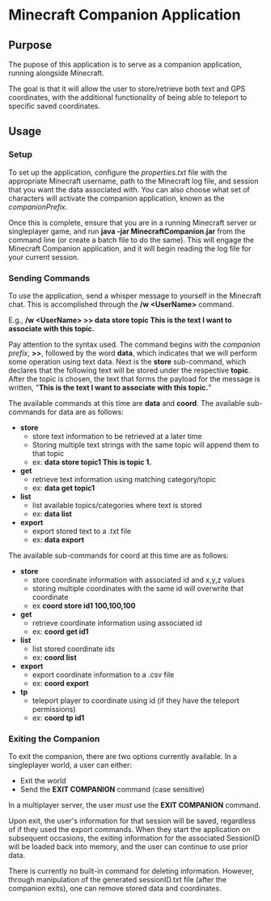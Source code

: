 # Minecraft Companion Application
## Purpose
The pupose of this application is to serve as a companion application, running alongside Minecraft.

The goal is that it will allow the user to store/retrieve both text and GPS coordinates, with the additional functionality of being able to teleport to specific saved coordinates.
## Usage
### Setup
To set up the application, configure the *properties.txt* file with the appropriate Minecraft username, path to the Minecraft log file, and session that you want the data associated with.  You can also choose what set of characters will activate the companion application, known as the *companionPrefix*.

Once this is complete, ensure that you are in a running Minecraft server or singleplayer game, and run **java -jar MinecraftCompanion.jar** from the command line (or create a batch file to do the same).  This will engage the Minecraft Companion application, and it will begin reading the log file for your current session.

### Sending Commands
To use the application, send a whisper message to yourself in the Minecraft chat.  This is accomplished through the **/w \<UserName\>** command.  

E.g., **/w \<UserName\> >> data store topic This is the text I want to associate with this topic.** 


Pay attention to the syntax used.  The command begins with the *companion prefix*, **>>**, followed by the word **data**, which indicates that we will perform some operation using text data.  Next is the **store** sub-command, which declares that the following text will be stored under the respective **topic**.  After the topic is chosen, the text that forms the payload for the message is written, "**This is the text I want to associate with this topic.**"

The available commands at this time are **data** and **coord**.  The available sub-commands for data are as follows:
- **store**
  - store text information to be retrieved at a later time
  - Storing multiple text strings with the same topic will append them to that topic
  - ex: **data store topic1 This is topic 1.**
- **get**
  - retrieve text information using matching category/topic
  - ex: **data get topic1**
- **list**
  - list available topics/categories where text is stored
  - ex: **data list**
- **export**
  - export stored text to a .txt file
  - ex: **data export**

The available sub-commands for coord at this time are as follows:
- **store**
  - store coordinate information with associated id and x,y,z values
  - storing multiple coordinates with the same id will overwrite that coordinate
  - ex **coord store id1 100,100,100**
- **get**
  - retrieve coordinate information using associated id
  - ex: **coord get id1**
- **list**
  - list stored coordinate ids
  - ex: **coord list**
- **export**
  - export coordinate information to a .csv file
  - ex: **coord export**
- **tp**
  - teleport player to coordinate using id (if they have the teleport permissions)
  - ex: **coord tp id1**

### Exiting the Companion
To exit the companion, there are two options currently available.  In a singleplayer world, a user can either:
- Exit the world
- Send the **EXIT COMPANION** command (case sensitive)

In a multiplayer server, the user *must* use the  **EXIT COMPANION** command.

Upon exit, the user's information for that session will be saved, regardless of if they used the export commands.  When they start the application on subsequent occasions, the exiting information for the associated SessionID will be loaded back into memory, and the user can continue to use prior data.

There is currently no built-in command for deleting information.  However, through manipulation of the generated sessionID.txt file (after the companion exits), one can remove stored data and coordinates.



